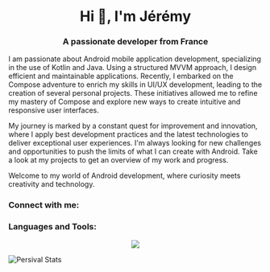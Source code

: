 <h1 align="center">Hi 👋, I'm Jérémy</h1>
<h3 align="center">A passionate developer from France</h3>


I am passionate about Android mobile application development, specializing in the use of Kotlin and Java. 
Using a structured MVVM approach, I design efficient and maintainable applications. 
Recently, I embarked on the Compose adventure to enrich my skills in UI/UX development, leading to the creation of several personal projects. 
These initiatives allowed me to refine my mastery of Compose and explore new ways to create intuitive and responsive user interfaces.

My journey is marked by a constant quest for improvement and innovation, where I apply best development practices and the latest technologies to deliver exceptional user experiences. 
I'm always looking for new challenges and opportunities to push the limits of what I can create with Android. 
Take a look at my projects to get an overview of my work and progress.

Welcome to my world of Android development, where curiosity meets creativity and technology.


<h3 align="left">Connect with me:</h3>
<p align="left">
</p>

<h3 align="left">Languages and Tools:</h3>
<p align="center">
  <a href="https://skillicons.dev">
    <img src="https://skillicons.dev/icons?i=androidstudio,kotlin,java,gradle,firebase,github,linux,apple,windows,sketchup,photoshop,illustrator" />
  </a>
</p>

![Persival Stats](https://github-readme-stats.vercel.app/api?username=persival001&show_icons=true&theme=graywhite)
